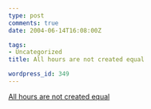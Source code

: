 ```yaml
---
type: post
comments: true
date: 2004-06-14T16:08:00Z

tags:
- Uncategorized
title: All hours are not created equal

wordpress_id: 349
---
```


[All hours are not created equal](http://www.37signals.com/svn/archives/000717.php)
